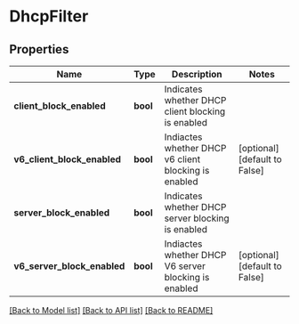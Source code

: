 # DhcpFilter

## Properties
Name | Type | Description | Notes
------------ | ------------- | ------------- | -------------
**client_block_enabled** | **bool** | Indicates whether DHCP client blocking is enabled | 
**v6_client_block_enabled** | **bool** | Indiactes whether DHCP v6 client blocking is enabled | [optional] [default to False]
**server_block_enabled** | **bool** | Indicates whether DHCP server blocking is enabled | 
**v6_server_block_enabled** | **bool** | Indiactes whether DHCP V6 server blocking is enabled | [optional] [default to False]

[[Back to Model list]](../README.md#documentation-for-models) [[Back to API list]](../README.md#documentation-for-api-endpoints) [[Back to README]](../README.md)

